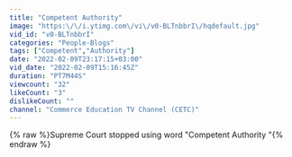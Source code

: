 ```yaml
---
title: "Competent Authority"
image: "https:\/\/i.ytimg.com\/vi\/v0-BLTnbbrI\/hqdefault.jpg"
vid_id: "v0-BLTnbbrI"
categories: "People-Blogs"
tags: ["Competent","Authority"]
date: "2022-02-09T23:17:15+03:00"
vid_date: "2022-02-09T15:16:45Z"
duration: "PT7M44S"
viewcount: "32"
likeCount: "3"
dislikeCount: ""
channel: "Commerce Education TV Channel (CETC)"
---
```

{% raw %}Supreme Court stopped using word &quot;Competent Authority &quot;{% endraw %}
